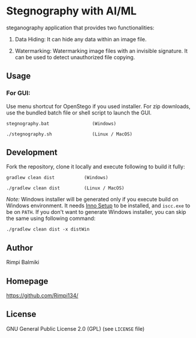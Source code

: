 # Stegnography with AI/ML
steganography application that provides two functionalities:

1. Data Hiding: It can hide any data within an image file.

2. Watermarking: Watermarking image files with an invisible signature. It can be used to detect unauthorized file copying.

## Usage

### For GUI:
Use menu shortcut for OpenStego if you used installer. For zip downloads, use the bundled batch file or shell script to launch the GUI.
```
stegnography.bat                (Windows)
```
```
./stegnography.sh               (Linux / MacOS)
```



## Development
Fork the repository, clone it locally and execute following to build it fully:
```
gradlew clean dist           (Windows)
```
```
./gradlew clean dist         (Linux / MacOS)
```
*Note:* Windows installer will be generated only if you execute build on Windows environment. It needs [Inno Setup](https://jrsoftware.org/isdl.php) to be installed, and `iscc.exe` to be on `PATH`. If you don't want to generate Windows installer, you can skip the same using following command:
```
./gradlew clean dist -x distWin
```

## Author
Rimpi Balmiki

## Homepage
https://github.com/Rimpi134/

## License
GNU General Public License 2.0 (GPL) (see ```LICENSE``` file)

